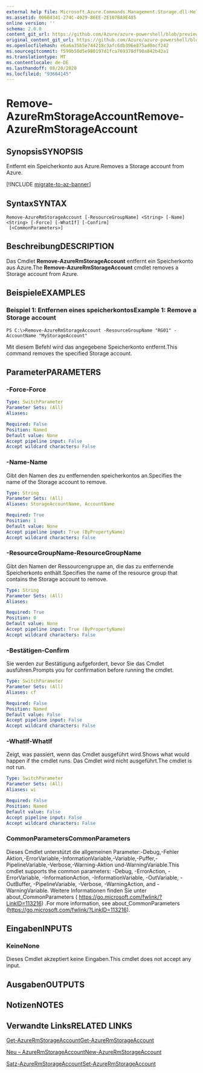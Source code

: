 ```yaml
---
external help file: Microsoft.Azure.Commands.Management.Storage.dll-Help.xml
ms.assetid: 006B4341-274C-4929-86EE-2E107BA9E485
online version: ''
schema: 2.0.0
content_git_url: https://github.com/Azure/azure-powershell/blob/preview/src/ResourceManager/Storage/Commands.Management.Storage/help/Remove-AzureRmStorageAccount.md
original_content_git_url: https://github.com/Azure/azure-powershell/blob/preview/src/ResourceManager/Storage/Commands.Management.Storage/help/Remove-AzureRmStorageAccount.md
ms.openlocfilehash: e6a6a35b5e744218c3afc6db396e875ad0acf242
ms.sourcegitcommit: f599b50d5e980197d1fca769378df90a842b42a1
ms.translationtype: MT
ms.contentlocale: de-DE
ms.lasthandoff: 08/20/2020
ms.locfileid: "93664145"
---
```

# <span data-ttu-id="74f17-101">Remove-AzureRmStorageAccount</span><span class="sxs-lookup"><span data-stu-id="74f17-101">Remove-AzureRmStorageAccount</span></span>

## <span data-ttu-id="74f17-102">Synopsis</span><span class="sxs-lookup"><span data-stu-id="74f17-102">SYNOPSIS</span></span>
<span data-ttu-id="74f17-103">Entfernt ein Speicherkonto aus Azure.</span><span class="sxs-lookup"><span data-stu-id="74f17-103">Removes a Storage account from Azure.</span></span>

[!INCLUDE [migrate-to-az-banner](../../includes/migrate-to-az-banner.md)]

## <span data-ttu-id="74f17-104">Syntax</span><span class="sxs-lookup"><span data-stu-id="74f17-104">SYNTAX</span></span>

```
Remove-AzureRmStorageAccount [-ResourceGroupName] <String> [-Name] <String> [-Force] [-WhatIf] [-Confirm]
 [<CommonParameters>]
```

## <span data-ttu-id="74f17-105">Beschreibung</span><span class="sxs-lookup"><span data-stu-id="74f17-105">DESCRIPTION</span></span>
<span data-ttu-id="74f17-106">Das Cmdlet **Remove-AzureRmStorageAccount** entfernt ein Speicherkonto aus Azure.</span><span class="sxs-lookup"><span data-stu-id="74f17-106">The **Remove-AzureRmStorageAccount** cmdlet removes a Storage account from Azure.</span></span>

## <span data-ttu-id="74f17-107">Beispiele</span><span class="sxs-lookup"><span data-stu-id="74f17-107">EXAMPLES</span></span>

### <span data-ttu-id="74f17-108">Beispiel 1: Entfernen eines speicherkontos</span><span class="sxs-lookup"><span data-stu-id="74f17-108">Example 1: Remove a Storage account</span></span>
```
PS C:\>Remove-AzureRmStorageAccount -ResourceGroupName "RG01" -AccountName "MyStorageAccount"
```

<span data-ttu-id="74f17-109">Mit diesem Befehl wird das angegebene Speicherkonto entfernt.</span><span class="sxs-lookup"><span data-stu-id="74f17-109">This command removes the specified Storage account.</span></span>

## <span data-ttu-id="74f17-110">Parameter</span><span class="sxs-lookup"><span data-stu-id="74f17-110">PARAMETERS</span></span>

### <span data-ttu-id="74f17-111">-Force</span><span class="sxs-lookup"><span data-stu-id="74f17-111">-Force</span></span>
```yaml
Type: SwitchParameter
Parameter Sets: (All)
Aliases:

Required: False
Position: Named
Default value: None
Accept pipeline input: False
Accept wildcard characters: False
```

### <span data-ttu-id="74f17-112">-Name</span><span class="sxs-lookup"><span data-stu-id="74f17-112">-Name</span></span>
<span data-ttu-id="74f17-113">Gibt den Namen des zu entfernenden speicherkontos an.</span><span class="sxs-lookup"><span data-stu-id="74f17-113">Specifies the name of the Storage account to remove.</span></span>

```yaml
Type: String
Parameter Sets: (All)
Aliases: StorageAccountName, AccountName

Required: True
Position: 1
Default value: None
Accept pipeline input: True (ByPropertyName)
Accept wildcard characters: False
```

### <span data-ttu-id="74f17-114">-ResourceGroupName</span><span class="sxs-lookup"><span data-stu-id="74f17-114">-ResourceGroupName</span></span>
<span data-ttu-id="74f17-115">Gibt den Namen der Ressourcengruppe an, die das zu entfernende Speicherkonto enthält.</span><span class="sxs-lookup"><span data-stu-id="74f17-115">Specifies the name of the resource group that contains the Storage account to remove.</span></span>

```yaml
Type: String
Parameter Sets: (All)
Aliases:

Required: True
Position: 0
Default value: None
Accept pipeline input: True (ByPropertyName)
Accept wildcard characters: False
```

### <span data-ttu-id="74f17-116">-Bestätigen</span><span class="sxs-lookup"><span data-stu-id="74f17-116">-Confirm</span></span>
<span data-ttu-id="74f17-117">Sie werden zur Bestätigung aufgefordert, bevor Sie das Cmdlet ausführen.</span><span class="sxs-lookup"><span data-stu-id="74f17-117">Prompts you for confirmation before running the cmdlet.</span></span>

```yaml
Type: SwitchParameter
Parameter Sets: (All)
Aliases: cf

Required: False
Position: Named
Default value: False
Accept pipeline input: False
Accept wildcard characters: False
```

### <span data-ttu-id="74f17-118">-WhatIf</span><span class="sxs-lookup"><span data-stu-id="74f17-118">-WhatIf</span></span>
<span data-ttu-id="74f17-119">Zeigt, was passiert, wenn das Cmdlet ausgeführt wird.</span><span class="sxs-lookup"><span data-stu-id="74f17-119">Shows what would happen if the cmdlet runs.</span></span>
<span data-ttu-id="74f17-120">Das Cmdlet wird nicht ausgeführt.</span><span class="sxs-lookup"><span data-stu-id="74f17-120">The cmdlet is not run.</span></span>

```yaml
Type: SwitchParameter
Parameter Sets: (All)
Aliases: wi

Required: False
Position: Named
Default value: False
Accept pipeline input: False
Accept wildcard characters: False
```

### <span data-ttu-id="74f17-121">CommonParameters</span><span class="sxs-lookup"><span data-stu-id="74f17-121">CommonParameters</span></span>
<span data-ttu-id="74f17-122">Dieses Cmdlet unterstützt die allgemeinen Parameter:-Debug,-Fehler Aktion,-ErrorVariable,-InformationVariable,-Variable,-Puffer,-PipelineVariable,-Verbose,-Warning-Aktion und-WarningVariable.</span><span class="sxs-lookup"><span data-stu-id="74f17-122">This cmdlet supports the common parameters: -Debug, -ErrorAction, -ErrorVariable, -InformationAction, -InformationVariable, -OutVariable, -OutBuffer, -PipelineVariable, -Verbose, -WarningAction, and -WarningVariable.</span></span> <span data-ttu-id="74f17-123">Weitere Informationen finden Sie unter about_CommonParameters ( https://go.microsoft.com/fwlink/?LinkID=113216) .</span><span class="sxs-lookup"><span data-stu-id="74f17-123">For more information, see about_CommonParameters (https://go.microsoft.com/fwlink/?LinkID=113216).</span></span>

## <span data-ttu-id="74f17-124">Eingaben</span><span class="sxs-lookup"><span data-stu-id="74f17-124">INPUTS</span></span>

### <span data-ttu-id="74f17-125">Keine</span><span class="sxs-lookup"><span data-stu-id="74f17-125">None</span></span>
<span data-ttu-id="74f17-126">Dieses Cmdlet akzeptiert keine Eingaben.</span><span class="sxs-lookup"><span data-stu-id="74f17-126">This cmdlet does not accept any input.</span></span>

## <span data-ttu-id="74f17-127">Ausgaben</span><span class="sxs-lookup"><span data-stu-id="74f17-127">OUTPUTS</span></span>

## <span data-ttu-id="74f17-128">Notizen</span><span class="sxs-lookup"><span data-stu-id="74f17-128">NOTES</span></span>

## <span data-ttu-id="74f17-129">Verwandte Links</span><span class="sxs-lookup"><span data-stu-id="74f17-129">RELATED LINKS</span></span>

[<span data-ttu-id="74f17-130">Get-AzureRmStorageAccount</span><span class="sxs-lookup"><span data-stu-id="74f17-130">Get-AzureRmStorageAccount</span></span>](./Get-AzureRmStorageAccount.md)

[<span data-ttu-id="74f17-131">Neu – AzureRmStorageAccount</span><span class="sxs-lookup"><span data-stu-id="74f17-131">New-AzureRmStorageAccount</span></span>](./New-AzureRmStorageAccount.md)

[<span data-ttu-id="74f17-132">Satz-AzureRmStorageAccount</span><span class="sxs-lookup"><span data-stu-id="74f17-132">Set-AzureRmStorageAccount</span></span>](./Set-AzureRmStorageAccount.md)
